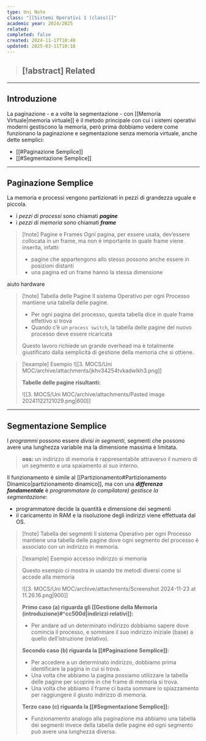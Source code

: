 ```yaml
---
type: Uni Note
class: "[[Sistemi Operativi 1 (class)]]"
academic year: 2024/2025
related: 
completed: false
created: 2024-11-17T18:40
updated: 2025-03-11T10:18
---
```

>[!abstract] Related
>- 

---
## Introduzione

La paginazione - e a volte la segmentazione -  con [[Memoria Virtuale|memoria virtuale]] è il metodo principale con cui i sistemi operativi moderni gestiscono la memoria, però prima dobbiamo vedere come funzionano la paginazione e segmentazione senza memoria virtuale, anche dette semplici:
- [[#Paginazione Semplice]]
- [[#Segmentazione Semplice]]

---
## Paginazione Semplice

La memoria e processi vengono partizionati in pezzi di grandezza uguale e piccola.
- i *pezzi di processi* sono chiamati ***pagine***
- i *pezzi di memoria* sono chiamati ***frame***

>[!note] Pagine e Frames
>Ogni pagina, per essere usata, dev’essere collocata in un frame, ma non è importante in quale frame viene inserita, infatti:
>- pagine che appartengono allo stesso possono anche essere in posizioni distanti
>- una pagina ed un frame hanno la stessa dimensione

aiuto hardware

>[!note] Tabella delle Pagine
>Il sistema Operativo per ogni Processo mantiene una tabella delle pagine.
>- Per ogni pagina del processo, questa tabella dice in quale frame effettivo si trova
>- Quando c’è un `process switch`, la tabella delle pagine del nuovo processo deve essere ricaricata
>  
>Questo lavoro richiede un grande overhead ma è totalmente giustificato dalla semplicità di gestione della memoria che si ottiene.

>[!example] Esempio
>![[3. MOCS/Uni MOC/archive/attachments/jkhv34254tvkadwlkh3.png]]
>
>**Tabelle delle pagine risultanti:**
>
>![[3. MOCS/Uni MOC/archive/attachments/Pasted image 20241122121029.png|600]]

---
## Segmentazione Semplice

I *programmi* possono essere *divisi in segmenti*, segmenti che possono avere una lunghezza variabile ma la dimensione massima è limitata.

>**oss:** un indirizzo di memoria è rappresentabile attraverso il numero di un segmento e una spaiamento al suo interno.

Il funzionamento è simile al [[Partizionamento#Partizionamento Dinamico|partizionamento dinamico]], ma con una ***differenza fondamentale*** è *programmatore (o compilatore) gestisce la segmentazione*:
- programmatore decide la quantità e dimensione dei segmenti
- il caricamento in RAM e la risoluzione degli indirizzi viene effettuata dal OS.

>[!note] Tabella dei segmenti
>Il sistema Operativo per ogni Processo mantiene una tabella delle pagine dove ogni segmento del processo è associato con un indirizzo in memoria.

>[!example] Esempio accesso indirizzo si memoria
>
>Questo esempio ci mostra in usando tre metodi diversi come si accede alla memoria
>
>![[3. MOCS/Uni MOC/archive/attachments/Screenshot 2024-11-23 at 11.26.16.png|900]]
>
>**Primo caso (a) riguarda gli [[Gestione della Memoria (introduzione)#^cc500d|indirizzi relativi]]:**
>- Per andare ad un determinato indirizzo dobbiamo sapere dove comincia il processo, e sommare il suo indirizzo iniziale (base) a quello dell’istruzione (relativo).
>
>**Secondo caso (b) riguarda la [[#Paginazione Semplice]]:**
>- Per accedere a un determinato indirizzo, dobbiamo prima identificare la pagina in cui si trova.
>- Una volta che abbiamo la pagina possiamo utilizzare la tabella delle pagine per scoprire in che frame di memoria si trova. 
>- Una volta che abbiamo il frame ci basta sommare lo spiazzamento per raggiungere il giusto indirizzo di memoria.
>  
>**Terzo caso  (c) riguarda la [[#Segmentazione Semplice]]:**
>- Funzionamento analogo alla paginazione ma abbiamo una tabella dei segmenti invece della tabella delle pagine ed ogni segmento può avere una lunghezza diversa.

